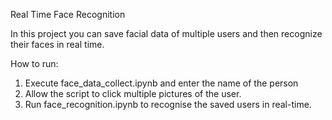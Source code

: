 Real Time Face Recognition

In this project you can save facial data of multiple users and then recognize their faces in real time.

How to run:

1. Execute face_data_collect.ipynb and enter the name of the person
2. Allow the script to click multiple pictures of the user.
3. Run face_recognition.ipynb to recognise the saved users in real-time.

